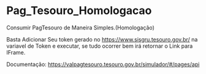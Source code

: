 # Pag_Tesouro_Homologacao
Consumir PagTesouro de Maneira Simples.(Homologação)


Basta Adicionar Seu token gerado no https://www.sisgru.tesouro.gov.br/ na variavel de Token e executar, se tudo ocorrer bem irá retornar o Link para IFrame.

Documentação: https://valpagtesouro.tesouro.gov.br/simulador/#/pages/api
